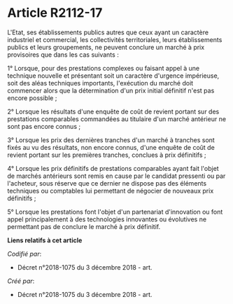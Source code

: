 # Article R2112-17

L'Etat, ses établissements publics autres que ceux ayant un caractère industriel et commercial, les collectivités
territoriales, leurs établissements publics et leurs groupements, ne peuvent conclure un marché à prix provisoires que dans
les cas suivants :

1° Lorsque, pour des prestations complexes ou faisant appel à une technique nouvelle et présentant soit un caractère
d'urgence impérieuse, soit des aléas techniques importants, l'exécution du marché doit commencer alors que la détermination
d'un prix initial définitif n'est pas encore possible ;

2° Lorsque les résultats d'une enquête de coût de revient portant sur des prestations comparables commandées au titulaire
d'un marché antérieur ne sont pas encore connus ;

3° Lorsque les prix des dernières tranches d'un marché à tranches sont fixés au vu des résultats, non encore connus, d'une
enquête de coût de revient portant sur les premières tranches, conclues à prix définitifs ;

4° Lorsque les prix définitifs de prestations comparables ayant fait l'objet de marchés antérieurs sont remis en cause par le
candidat pressenti ou par l'acheteur, sous réserve que ce dernier ne dispose pas des éléments techniques ou comptables lui
permettant de négocier de nouveaux prix définitifs ;

5° Lorsque les prestations font l'objet d'un partenariat d'innovation ou font appel principalement à des technologies
innovantes ou évolutives ne permettant pas de conclure le marché à prix définitif.

**Liens relatifs à cet article**

_Codifié par_:

  - Décret n°2018-1075 du 3 décembre 2018 - art.

_Créé par_:

  - Décret n°2018-1075 du 3 décembre 2018 - art.
